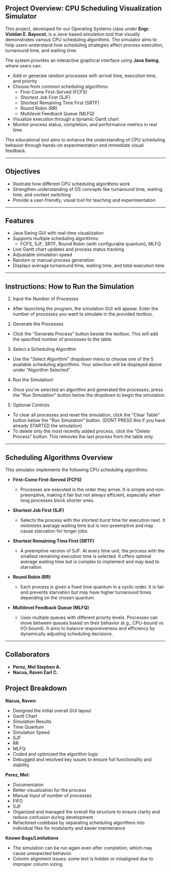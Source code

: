 ## Project Overview: CPU Scheduling Visualization Simulator

This project, developed for our Operating Systems class under **Engr. Violdan E. Bayocot**, is a Java-based simulation tool that visually demonstrates various CPU scheduling algorithms. The simulator aims to help users understand how scheduling strategies affect process execution, turnaround time, and waiting time.

The system provides an interactive graphical interface using **Java Swing**, where users can:

- Add or generate random processes with arrival time, execution time, and priority
- Choose from common scheduling algorithms:
  - First-Come First-Served (FCFS)
  - Shortest Job First (SJF)
  - Shortest Remaining Time First (SRTF)
  - Round Robin (RR)
  - Multilevel Feedback Queue (MLFQ)
- Visualize execution through a dynamic Gantt chart
- Monitor process status, completion, and performance metrics in real time

This educational tool aims to enhance the understanding of CPU scheduling behavior through hands-on experimentation and immediate visual feedback.

---

## Objectives

- Illustrate how different CPU scheduling algorithms work
- Strengthen understanding of OS concepts like turnaround time, waiting time, and context switching
- Provide a user-friendly, visual tool for teaching and experimentation

---

## Features

- Java Swing GUI with real-time visualization
- Supports multiple scheduling algorithms:
  - FCFS, SJF, SRTF, Round Robin (with configurable quantum), MLFQ 
- Live Gantt chart updates and process status tracking
- Adjustable simulation speed
- Random or manual process generation
- Displays average turnaround time, waiting time, and total execution time

---

## Instructions: How to Run the Simulation

1. Input the Number of Processes
 - After launching the program, the simulation GUI will appear. Enter the number of processes you want to simulate in the provided textbox.
2. Generate the Processes
 - Click the "Generate Process" button beside the textbox. This will add the specified number of processes to the table.
3. Select a Scheduling Algorithm
 - Use the "Select Algorithm" dropdown menu to choose one of the 5 available scheduling algorithms. Your selection will be displayed above under "Algorithm Selected".
4. Run the Simulation!
 - Once you’ve selected an algorithm and generated the processes, press the "Run Simulation" button below the dropdown to begin the simulation.
5. Optional Controls
 - To clear all processes and reset the simulation, click the "Clear Table" button below the "Run Simulation" button. (DONT PRESS this if you have already STARTED the simulation)
 - To delete only the most recently added process, click the "Delete Process" button. This removes the last process from the table only.

---

## Scheduling Algorithms Overview

This simulator implements the following CPU scheduling algorithms:

- **First-Come First-Served (FCFS)**
  - Processes are executed in the order they arrive. It is simple and non-preemptive, making it fair but not always efficient, especially when long processes block shorter ones.

- **Shortest Job First (SJF)**
  - Selects the process with the shortest burst time for execution next. It minimizes average waiting time but is non-preemptive and may cause starvation for longer jobs.

- **Shortest Remaining Time First (SRTF)**
  - A preemptive version of SJF. At every time unit, the process with the smallest remaining execution time is selected. It offers optimal average waiting time but is complex to implement and may lead to starvation.

- **Round Robin (RR)**
  - Each process is given a fixed time quantum in a cyclic order. It is fair and prevents starvation but may have higher turnaround times depending on the chosen quantum.

- **Multilevel Feedback Queue (MLFQ)**
  - Uses multiple queues with different priority levels. Processes can move between queues based on their behavior (e.g., CPU-bound vs I/O-bound). It aims to balance responsiveness and efficiency by dynamically adjusting scheduling decisions.

--- 

## Collaborators

- **Perez, Mel Stephen A.**  
- **Nacua, Raven Earl C.**


## Project Breakdown

  **Nacua, Raven:**
  - Designed the initial overall GUI layout
  - Gantt Chart
  - Simulation Results
  - Time Quantum
  - Simulation Speed
  - SJF
  - RR
  - MLFQ
  - Coded and optimized the algorithm logic
  - Debugged and resolved key issues to ensure full functionality and stability

  **Perez, Mel:**
  - Documentaion
  - Better visualization for the process
  - Manual input of number of processes
  - FIFO
  - SJF
  - Organized and managed the overall file structure to ensure clarity and reduce confusion during development
  - Refactored codebase by separating scheduling algorithms into individual files for modularity and easier maintenance

  **Known Bugs/Limitations**
  - The simulation can be run again even after completion, which may cause unexpected behavior.
  - Column alignment issues: some text is hidden or misaligned due to improper column sizing.